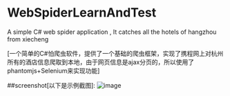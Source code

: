 # WebSpiderLearnAndTest
A simple C# web spider application , It catches all the hotels of hangzhou from xiecheng

[一个简单的C#怕爬虫软件，提供了一个基础的爬虫框架，实现了携程网上对杭州所有的酒店信息爬取到本地，由于网页信息是ajax分页的，所以使用了phantomjs+Selenium来实现功能]

##screenshot[以下是示例截图]:
![image](https://github.com/dathlin/WebSpiderLearnAndTest/raw/master/WebSpiderLearnAndTest/screenshots/hotel.jpg)